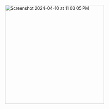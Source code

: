
<img width="325" alt="Screenshot 2024-04-10 at 11 03 05 PM" src="https://github.com/Ankit200004/ReactNative-PasswordGenrator/assets/152876576/fe42cb28-41f8-4807-af44-4644967e7949">
